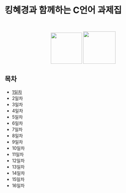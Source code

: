 # 킹혜경과 함께하는 C언어 과제집
<br>

<p align="center">
    <img width="100" src="https://img.shields.io/badge/Language-C-EFC050?style=flat"/>
    <img width="104" src="https://img.shields.io/badge/Class-정혜경-EFC050?style=flat"/>
</p>

## 목차

- [1일차](./1일차/)
- 2일차
- 3일차
- 4일차
- 5일차
- 6일차
- 7일차
- 8일차
- 9일차
- 10일차
- 11일차
- 12일차
- 13일차
- 14일차
- 15일차
- 16일차
